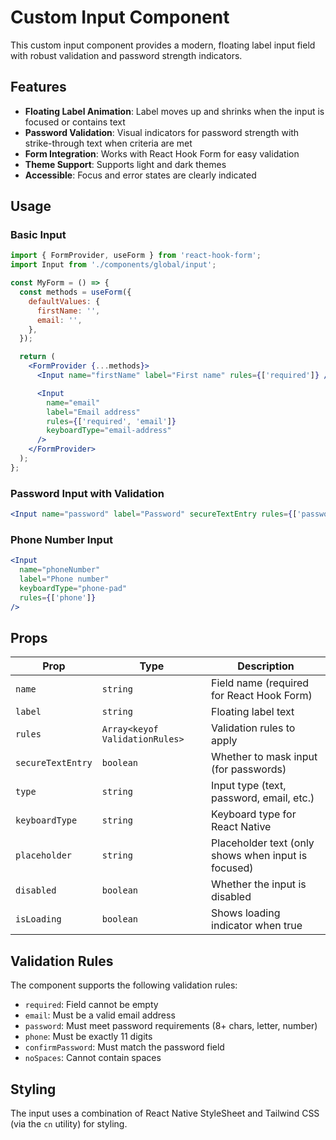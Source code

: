 # Custom Input Component

This custom input component provides a modern, floating label input field with robust validation and password strength indicators.

## Features

- **Floating Label Animation**: Label moves up and shrinks when the input is focused or contains text
- **Password Validation**: Visual indicators for password strength with strike-through text when criteria are met
- **Form Integration**: Works with React Hook Form for easy validation
- **Theme Support**: Supports light and dark themes
- **Accessible**: Focus and error states are clearly indicated

## Usage

### Basic Input

```jsx
import { FormProvider, useForm } from 'react-hook-form';
import Input from './components/global/input';

const MyForm = () => {
  const methods = useForm({
    defaultValues: {
      firstName: '',
      email: '',
    },
  });

  return (
    <FormProvider {...methods}>
      <Input name="firstName" label="First name" rules={['required']} />

      <Input
        name="email"
        label="Email address"
        rules={['required', 'email']}
        keyboardType="email-address"
      />
    </FormProvider>
  );
};
```

### Password Input with Validation

```jsx
<Input name="password" label="Password" secureTextEntry rules={['password']} />
```

### Phone Number Input

```jsx
<Input
  name="phoneNumber"
  label="Phone number"
  keyboardType="phone-pad"
  rules={['phone']}
/>
```

## Props

| Prop              | Type                           | Description                                         |
| ----------------- | ------------------------------ | --------------------------------------------------- |
| `name`            | `string`                       | Field name (required for React Hook Form)           |
| `label`           | `string`                       | Floating label text                                 |
| `rules`           | `Array<keyof ValidationRules>` | Validation rules to apply                           |
| `secureTextEntry` | `boolean`                      | Whether to mask input (for passwords)               |
| `type`            | `string`                       | Input type (text, password, email, etc.)            |
| `keyboardType`    | `string`                       | Keyboard type for React Native                      |
| `placeholder`     | `string`                       | Placeholder text (only shows when input is focused) |
| `disabled`        | `boolean`                      | Whether the input is disabled                       |
| `isLoading`       | `boolean`                      | Shows loading indicator when true                   |

## Validation Rules

The component supports the following validation rules:

- `required`: Field cannot be empty
- `email`: Must be a valid email address
- `password`: Must meet password requirements (8+ chars, letter, number)
- `phone`: Must be exactly 11 digits
- `confirmPassword`: Must match the password field
- `noSpaces`: Cannot contain spaces

## Styling

The input uses a combination of React Native StyleSheet and Tailwind CSS (via the `cn` utility) for styling.

